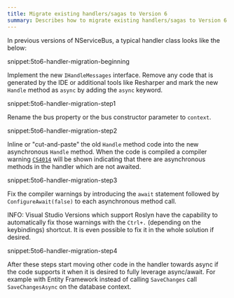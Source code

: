 ```yaml
---
title: Migrate existing handlers/sagas to Version 6
summary: Describes how to migrate existing handlers/sagas to Version 6
---
```


In previous versions of NServiceBus, a typical handler class looks like the below:

snippet:5to6-handler-migration-beginning

Implement the new `IHandleMessages` interface. Remove any code that is generated by the IDE or additional tools like Resharper and mark the new `Handle` method as `async` by adding the `async` keyword.

snippet:5to6-handler-migration-step1

Rename the bus property or the bus constructor parameter to `context`.

snippet:5to6-handler-migration-step2

Inline or "cut-and-paste" the old `Handle` method code into the new asynchronous `Handle` method. When the code is compiled a compiler warning [`CS4014`](https://msdn.microsoft.com/en-us/library/hh873131.aspx) will be shown indicating that there are asynchronous methods in the handler which are not awaited.

snippet:5to6-handler-migration-step3

Fix the compiler warnings by introducing the `await` statement followed by `ConfigureAwait(false)` to each asynchronous method call.

INFO: Visual Studio Versions which support Roslyn have the capability to automatically fix those warnings with the `Ctrl+.` (depending on the keybindings) shortcut. It is even possible to fix it in the whole solution if desired.

snippet:5to6-handler-migration-step4

After these steps start moving other code in the handler towards async if the code supports it when it is desired to fully leverage async/await. For example with Entity Framework instead of calling `SaveChanges` call `SaveChangesAsync` on the database context.
